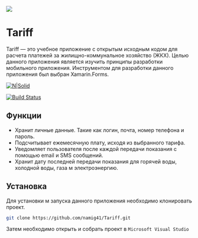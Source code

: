 ![](https://fs01.cap.ru/www19/construc/news/2019/08/28/744807d1-f9ed-4e21-8049-2fce0302cc56/bez-nazvaniya.png)

# Tariff
Tariff — это учебное приложение с открытым исходным кодом для расчета платежей за жилищно-коммунальное хозяйство (ЖКХ). Целью данного приложения является изучить принципы разработки мобильного приложения. Инструментом для разработки данного приложения был выбран Xamarin.Forms.   

[![N|Solid](https://cldup.com/dTxpPi9lDf.thumb.png)](https://nodesource.com/products/nsolid)

[![Build Status](https://travis-ci.org/joemccann/dillinger.svg?branch=master)](https://travis-ci.org/joemccann/dillinger)

## Функции

- Хранит личные данные. Такие как логин, почта, номер телефона и пароль.
- Подсчитывает ежемесячную плату, исходя из выбранного тарифа.
- Уведомляет пользователя после каждой передачи показания с помощью email и SMS сообщений.
- Хранит дату последней передачи показания для горячей воды, холодной воды, газа м электроэнергию.


## Установка

Для установки м запуска данного приложения необходимо клонировать проект. 

```sh
git clone https://github.com/namig41/Tariff.git
```
Затем необходимо открыть и собрать проект в `Microsoft Visual Studio`
